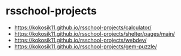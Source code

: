 # rsschool-projects

* https://kokosik11.github.io/rsschool-projects/calculator/
* https://kokosik11.github.io/rsschool-projects/shelter/pages/main/
* https://kokosik11.github.io/rsschool-projects/webdev/
* https://kokosik11.github.io/rsschool-projects/gem-puzzle/
